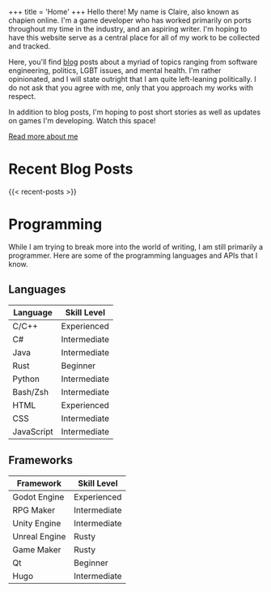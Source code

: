 +++
title = 'Home'
+++
Hello there! My name is Claire, also known as chapien online. I'm a game developer who has worked primarily on ports throughout my time in the industry, and an aspiring writer. I'm hoping to have this website serve as a central place for all of my work to be collected and tracked.

Here, you'll find [blog](blog) posts about a myriad of topics ranging from software engineering, politics, LGBT issues, and mental health. I'm rather opinionated, and I will state outright that I am quite left-leaning politically. I do not ask that you agree with me, only that you approach my works with respect.

In addition to blog posts, I'm hoping to post short stories as well as updates on games I'm developing. Watch this space!

[Read more about me](about)

# Recent Blog Posts
{{< recent-posts >}}
# Programming
While I am trying to break more into the world of writing, I am still primarily a programmer. Here are some of the programming languages and APIs that I know.

## Languages

| Language   | Skill Level  |
| ---------- | ------------ |
| C/C++      | Experienced  |
| C#         | Intermediate |
| Java       | Intermediate |
| Rust       | Beginner     |
| Python     | Intermediate |
| Bash/Zsh   | Intermediate |
| HTML       | Experienced  |
| CSS        | Intermediate |
| JavaScript | Intermediate |

## Frameworks

| Framework     | Skill Level  |
| ------------- | ------------ |
| Godot Engine  | Experienced  |
| RPG Maker     | Intermediate |
| Unity Engine  | Intermediate |
| Unreal Engine | Rusty        |
| Game Maker    | Rusty        |
| Qt            | Beginner     |
| Hugo          | Intermediate |